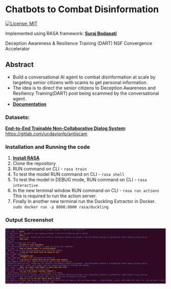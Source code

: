 # Chatbots to Combat Disinformation 
[![License: MIT](https://img.shields.io/badge/License-MIT-yellow.svg)](https://opensource.org/licenses/MIT)

Implemented using RASA framework:
[**Suraj Bodapati**](https://www.linkedin.com/in/suraj-bls/)

Deception Awareness & Resilience Training (DART) NSF Convergence Accelerator

## Abstract
- Build a conversational AI agent to combat disinformation at scale by targeting senior citizens with scams to get personal information.
- The idea is to direct the senior citizens to Deception Awareness and Resiliency Training(DART) post being scammed by the conversational agent.
- [**Documentation**](https://github.com/lbodapat/rasa_is/blob/master/report.pptx.pdf)

### Datasets:
[**End-to-End Trainable Non-Collaborative Dialog System**](https://arxiv.org/abs/1911.10742): https://gitlab.com/ucdavisnlp/antiscam

### Installation and Running the code
1. [**Install RASA**](https://rasa.com/docs/rasa/installation/installing-rasa-open-source/)
2. Clone the repository
3. RUN command on CLI - ```rasa train```
4. To test the model RUN command on CLI - ```rasa shell```
5. To test the model in DEBUG mode, RUN command on CLI - ```rasa interactive```
6. In the new terminal window RUN command on CLI - ```rasa run actions``` This is required to run the action server.
7. Finally In another new terminal run the Duckling Extractor in Docker. ```sudo docker run -p 8000:8000 rasa/duckling```

### Output Screenshot

![Alt text](/Notebooks/output.png?raw=true "Output ScreenShot")
